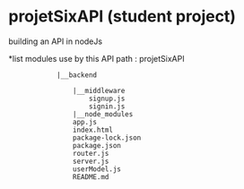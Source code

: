 # projetSixAPI (student project)
building an API in nodeJs

*list modules use by this API
path : projetSixAPI 

				|__backend
							
					|__middleware
						signup.js
						signin.js
					|__node_modules
					app.js
					index.html
					package-lock.json
					package.json
					router.js
					server.js
					userModel.js
					README.md

